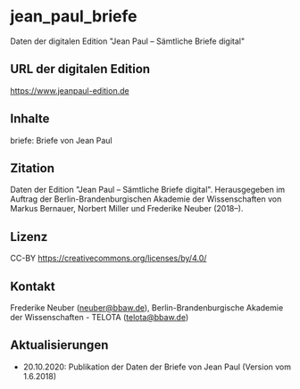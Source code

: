 # jean_paul_briefe
Daten der digitalen Edition "Jean Paul – Sämtliche Briefe digital"

## URL der digitalen Edition

https://www.jeanpaul-edition.de

## Inhalte

briefe: Briefe von Jean Paul

## Zitation

Daten der Edition "Jean Paul – Sämtliche Briefe digital". Herausgegeben im Auftrag der Berlin-Brandenburgischen Akademie der Wissenschaften von Markus Bernauer, Norbert Miller und Frederike Neuber (2018–).

## Lizenz

CC-BY https://creativecommons.org/licenses/by/4.0/

## Kontakt

Frederike Neuber (neuber@bbaw.de), Berlin-Brandenburgische Akademie der Wissenschaften - TELOTA (telota@bbaw.de)

## Aktualisierungen

* 20.10.2020: Publikation der Daten der Briefe von Jean Paul (Version vom 1.6.2018)
